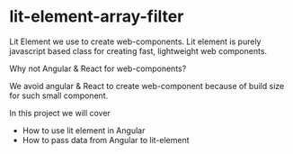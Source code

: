 # lit-element-array-filter
Lit Element we use to create web-components. 
Lit element is purely javascript based class for creating fast, lightweight web components.

Why not Angular &amp; React for web-components?

We avoid angular &amp; React to create web-component because of build size for such small component.

In this project we will cover 
  - How to use lit element in Angular 
  - How to pass data from Angular to lit-element
